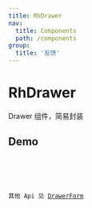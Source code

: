 ```yaml
---
title: RhDrawer
nav:
  title: Components
  path: /components
group:
  title: '反馈'
---
```


# RhDrawer

Drawer 组件，简易封装

## Demo

<code src="./demo.tsx"/>

<API />

其他 Api 见 [DrawerForm](https://procomponents.ant.design/components/modal-form)
